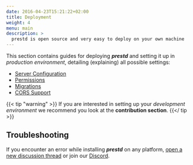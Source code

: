```yaml
---
date: 2016-04-23T15:21:22+02:00
title: Deployment
weight: 4
menu: main
description: >
  prestd is open source and very easy to deploy on your own machine
---
```


This section contains guides for deploying _**prestd**_ and setting it up in _production environment_, detailing (explaining) all possible settings:

- [Server Configuration](/prestd/deployment/server-configuration/)
- [Permissions](/prestd/deployment/permissions/)
- [Migrations](/prestd/deployment/migratins/)
- [CORS Support](/prestd/deployment/cors-support/)

{{< tip "warning" >}}
If you are interested in setting up your _development environment_ we recommend you look at the **contribution section**.
{{</ tip >}}

## Troubleshooting

If you encounter an error while installing _**prestd**_ on any platform, [open a new discussion thread](https://github.com/prest/prest/discussions/new) or join our [Discord](https://discord.gg/JnRjvu39w8).
